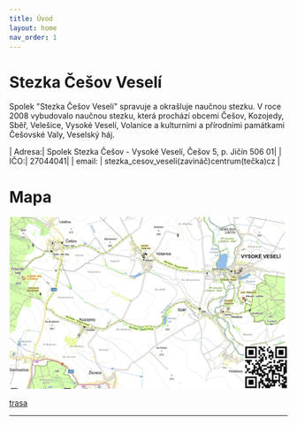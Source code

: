 ```yaml
---
title: Úvod
layout: home
nav_order: 1
---
```


# Stezka Češov Veselí

Spolek "Stezka Češov Veselí" spravuje a okrašluje naučnou stezku.
V roce 2008 vybudovalo naučnou stezku, která prochází obcemi Češov, Kozojedy, Sběř, Velešice, Vysoké Veselí, Volanice a kulturními a přírodními památkami Češovské Valy, Veselský háj.

| Adresa:| Spolek Stezka Češov - Vysoké Veselí, Češov 5, p. Jičín 506 01|
| IČO:| 27044041|
| email: | stezka_cesov_veseli(zavináč)centrum(tečka)cz | 

# Mapa

![mapa](img/stezka-mapa.png)

[trasa](trasa.html)

----

[^1]: [It can take up to 10 minutes for changes to your site to publish after you push the changes to GitHub](https://docs.github.com/en/pages/setting-up-a-github-pages-site-with-jekyll/creating-a-github-pages-site-with-jekyll#creating-your-site).

[Just the Docs]: https://just-the-docs.github.io/just-the-docs/

